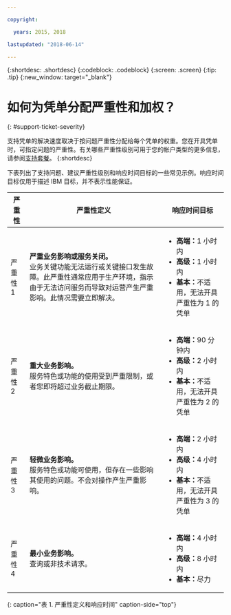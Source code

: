 ```yaml
---

copyright:

  years: 2015, 2018

lastupdated: "2018-06-14"

---
```



{:shortdesc: .shortdesc}
{:codeblock: .codeblock}
{:screen: .screen}
{:tip: .tip}
{:new_window: target="_blank"}


# 如何为凭单分配严重性和加权？
{: #support-ticket-severity}

支持凭单的解决速度取决于按问题严重性分配给每个凭单的权重。您在开具凭单时，可指定问题的严重性。有关哪些严重性级别可用于您的帐户类型的更多信息，请参阅[支持套餐](/docs/get-support/index.html)。
{:shortdesc}

下表列出了支持问题、建议严重性级别和响应时间目标的一些常见示例。响应时间目标仅用于描述 IBM 目标，并不表示性能保证。

严重性|严重性定义|响应时间目标
------|-------- | --- |
严重性 1|<strong>严重业务影响或服务关闭。</strong><br> 业务关键功能无法运行或关键接口发生故障。此严重性通常应用于生产环境，指示由于无法访问服务而导致对运营产生严重影响。此情况需要立即解决。| <ul><li><strong>高端：</strong>1 小时内</li><li><strong>高级：</strong>1 小时内</li><li><strong>基本：</strong>不适用，无法开具严重性为 1 的凭单</li></ul>  			   
严重性 2|<strong>重大业务影响。</strong><br> 服务特色或功能的使用受到严重限制，或者您即将超过业务截止期限。| <ul><li><strong>高端：</strong>90 分钟内</li><li><strong>高级：</strong>2 小时内</li><li><strong>基本：</strong>不适用，无法开具严重性为 2 的凭单</li></ul>
严重性 3|<strong>轻微业务影响。</strong><br> 服务特色或功能可使用，但存在一些影响其使用的问题。不会对操作产生严重影响。| <ul><li><strong>高端：</strong>2 小时内</li><li><strong>高级：</strong>4 小时内</li><li><strong>基本：</strong>不适用，无法开具严重性为 3 的凭单</li></ul>
严重性 4|<strong>最小业务影响。</strong><br> 查询或非技术请求。| <ul><li><strong>高端：</strong>4 小时内</li><li><strong>高级：</strong>8 小时内</li><li><strong>基本：</strong>尽力</li></ul> 
{: caption="表 1. 严重性定义和响应时间" caption-side="top"}
